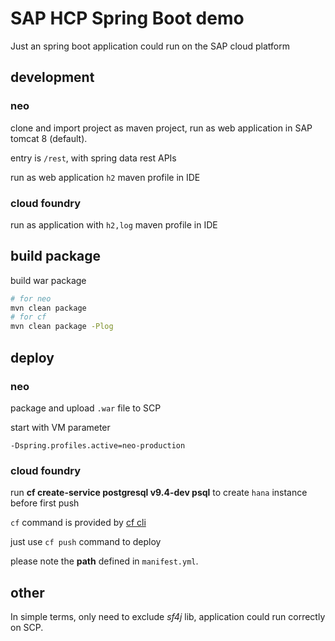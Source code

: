 # SAP HCP Spring Boot demo

Just an spring boot application could run on the SAP cloud platform

## development

### neo

clone and import project as maven project, run as web application in SAP tomcat 8 (default).

entry is `/rest`, with spring data rest APIs

run as web application `h2` maven profile in IDE

### cloud foundry

run as application with `h2,log` maven profile in IDE

## build package

build war package

```bash
# for neo
mvn clean package
# for cf
mvn clean package -Plog
```

## deploy

### neo

package and upload `.war` file to SCP

start with VM parameter

```text
-Dspring.profiles.active=neo-production
```

### cloud foundry

run **cf create-service postgresql  v9.4-dev psql** to create `hana` instance before first push

`cf` command is provided by [cf cli](https://github.com/cloudfoundry/cli)

just use `cf push` command to deploy

please note the **path** defined in `manifest.yml`.

## other

In simple terms, only need to exclude *sf4j* lib, application could run correctly on SCP.
